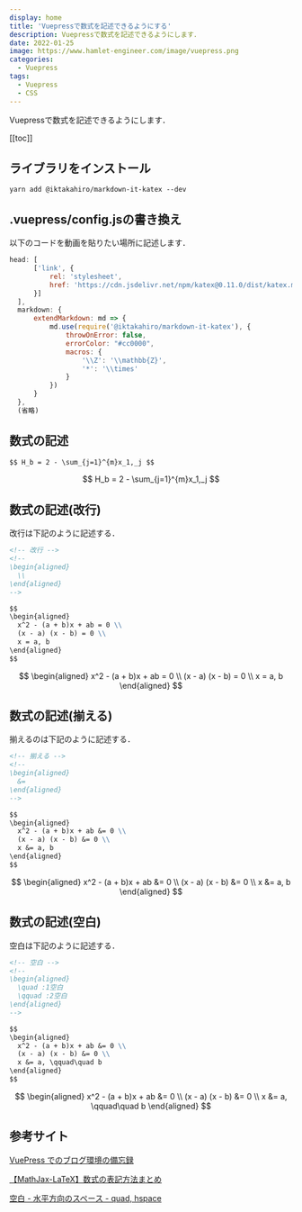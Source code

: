 ```yaml
---
display: home
title: 'Vuepressで数式を記述できるようにする'
description: Vuepressで数式を記述できるようにします．
date: 2022-01-25
image: https://www.hamlet-engineer.com/image/vuepress.png
categories: 
  - Vuepress
tags:
  - Vuepress
  - CSS
---
```

Vuepressで数式を記述できるようにします．

<!-- more -->

<ClientOnly>
  <CallInArticleAdsense />
</ClientOnly>


[[toc]]


## ライブラリをインストール
```
yarn add @iktakahiro/markdown-it-katex --dev
```

## .vuepress/config.jsの書き換え
以下のコードを動画を貼りたい場所に記述します．
```js
head: [
      ['link', {
          rel: 'stylesheet',
          href: 'https://cdn.jsdelivr.net/npm/katex@0.11.0/dist/katex.min.css'
      }]
  ],
  markdown: {
      extendMarkdown: md => {
          md.use(require('@iktakahiro/markdown-it-katex'), {
              throwOnError: false,
              errorColor: "#cc0000",
              macros: {
                  '\\Z': '\\mathbb{Z}',
                  '*': '\\times'
              }
          })
      }
  },
  (省略)
```

## 数式の記述
```md
$$ H_b = 2 - \sum_{j=1}^{m}x_1,_j $$
```

$$ H_b = 2 - \sum_{j=1}^{m}x_1,_j $$

## 数式の記述(改行)
改行は下記のように記述する．
```md
<!-- 改行 -->
<!-- 
\begin{aligned} 
  \\
\end{aligned} 
-->

$$
\begin{aligned} 
  x^2 - (a + b)x + ab = 0 \\
  (x - a) (x - b) = 0 \\
  x = a, b
\end{aligned}
$$
```

$$
\begin{aligned} 
  x^2 - (a + b)x + ab = 0 \\
  (x - a) (x - b) = 0 \\
  x = a, b
\end{aligned}
$$


## 数式の記述(揃える)
揃えるのは下記のように記述する．
```md
<!-- 揃える -->
<!-- 
\begin{aligned} 
  &=
\end{aligned} 
-->

$$
\begin{aligned} 
  x^2 - (a + b)x + ab &= 0 \\
  (x - a) (x - b) &= 0 \\
  x &= a, b
\end{aligned}
$$
```

$$
\begin{aligned} 
  x^2 - (a + b)x + ab &= 0 \\
  (x - a) (x - b) &= 0 \\
  x &= a, b
\end{aligned}
$$

## 数式の記述(空白)
空白は下記のように記述する．
```md
<!-- 空白 -->
<!-- 
\begin{aligned} 
  \quad :1空白
  \qquad :2空白
\end{aligned} 
-->

$$
\begin{aligned} 
  x^2 - (a + b)x + ab &= 0 \\
  (x - a) (x - b) &= 0 \\
  x &= a, \qquad\quad b
\end{aligned}
$$
```

$$
\begin{aligned} 
  x^2 - (a + b)x + ab &= 0 \\
  (x - a) (x - b) &= 0 \\
  x &= a, \qquad\quad b
\end{aligned}
$$

## 参考サイト
[VuePress でのブログ環境の備忘録](https://openjny.github.io/posts/2019/12/28/hello-vuepress/#%E6%95%B0%E5%BC%8F)

[【MathJax-LaTeX】数式の表記方法まとめ](https://ramenhuhu.com/mathjax-equation)

[空白 - 水平方向のスペース - quad, hspace](https://medemanabu.net/latex/horizontal-space/)

<ClientOnly>
  <CallInArticleAdsense />
</ClientOnly>
